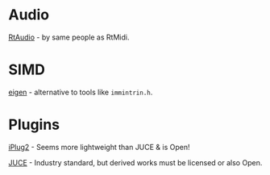 # Audio
[RtAudio](https://github.com/thestk/rtaudio/tree/master) - by same people as RtMidi.

# SIMD
[eigen](https://github.com/PX4/eigen) - alternative to tools like `immintrin.h`.

# Plugins
[iPlug2](https://github.com/iPlug2/iPlug2) - Seems more lightweight than JUCE & is Open!

[JUCE](https://github.com/juce-framework/JUCE) - Industry standard, but derived works must be licensed or also Open.